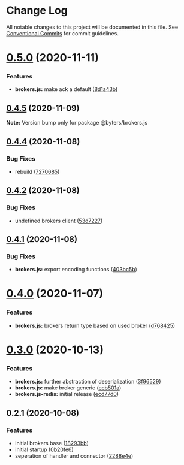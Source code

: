 # Change Log

All notable changes to this project will be documented in this file.
See [Conventional Commits](https://conventionalcommits.org) for commit guidelines.

# [0.5.0](https://github.com/BytersProject/brokers.js/compare/@byters/brokers.js@0.4.5...@byters/brokers.js@0.5.0) (2020-11-11)


### Features

* **brokers.js:** make ack a default ([8d1a43b](https://github.com/BytersProject/brokers.js/commit/8d1a43b5e35b2315ffdb6d08f18848b18c0a0314))





## [0.4.5](https://github.com/BytersProject/brokers.js/compare/@byters/brokers.js@0.4.4...@byters/brokers.js@0.4.5) (2020-11-09)

**Note:** Version bump only for package @byters/brokers.js





## [0.4.4](https://github.com/BytersProject/brokers.js/compare/@byters/brokers.js@0.4.2...@byters/brokers.js@0.4.4) (2020-11-08)


### Bug Fixes

* rebuild ([7270685](https://github.com/BytersProject/brokers.js/commit/72706851d6bdede0a966ee35316b51a816cbd496))





## [0.4.2](https://github.com/BytersProject/brokers.js/compare/@byters/brokers.js@0.4.1...@byters/brokers.js@0.4.2) (2020-11-08)


### Bug Fixes

* undefined brokers client ([53d7227](https://github.com/BytersProject/brokers.js/commit/53d72275056f6eaf9d11b804bf5c40602bba62c8))





## [0.4.1](https://github.com/BytersProject/brokers.js/compare/@byters/brokers.js@0.4.0...@byters/brokers.js@0.4.1) (2020-11-08)


### Bug Fixes

* **brokers.js:** export encoding functions ([403bc5b](https://github.com/BytersProject/brokers.js/commit/403bc5b332a556e1f4b323bc56d5d4c478ed6a0f))





# [0.4.0](https://github.com/BytersProject/brokers.js/compare/@byters/brokers.js@0.3.0...@byters/brokers.js@0.4.0) (2020-11-07)


### Features

* **brokers.js:** brokers return type based on used broker ([d768425](https://github.com/BytersProject/brokers.js/commit/d768425cd0813785653fca20896d590f04804de4))





# [0.3.0](https://github.com/BytersProject/brokers.js/compare/@byters/brokers.js@0.3.0...\@0.3.0) (2020-10-13)


### Features

* **brokers.js:** further abstraction of deserialization ([3f96529](https://github.com/BytersProject/brokers.js/commit/3f96529f70c904785c64459bbf690810e522f9fc))
* **brokers.js:** make broker generic ([ecb501a](https://github.com/BytersProject/brokers.js/commit/ecb501a4527d1d958acd6537189b58cdc6d2cb29))
* **brokers.js-redis:** initial release ([ecd77d0](https://github.com/BytersProject/brokers.js/commit/ecd77d0a84c539dfeb40416782ed990edc037c6e))



## 0.2.1 (2020-10-08)


### Features

* initial brokers base ([18293bb](https://github.com/BytersProject/brokers.js/commit/18293bb6532d11714e193a28c41545c941e67e4b))
* initial startup ([0b20fe6](https://github.com/BytersProject/brokers.js/commit/0b20fe6ef550e73284e139b3b553181adb44becc))
* seperation of handler and connector ([2288e4e](https://github.com/BytersProject/brokers.js/commit/2288e4e9f9c5044c1b1bf8c20ca2eeb1b6560e58))
